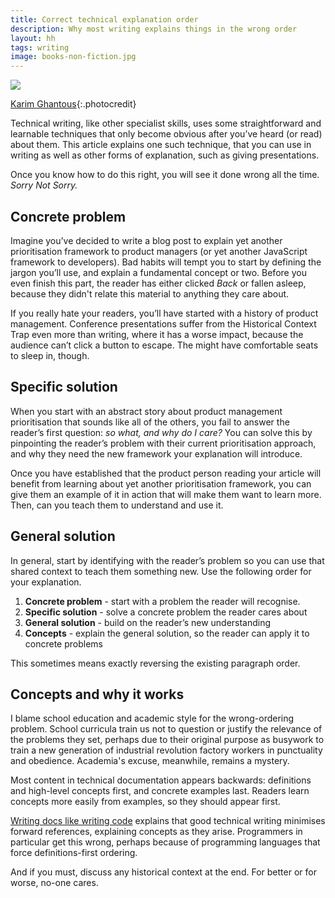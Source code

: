 ```yaml
---
title: Correct technical explanation order
description: Why most writing explains things in the wrong order
layout: hh
tags: writing
image: books-non-fiction.jpg
---
```


![](books-non-fiction.jpg)

[Karim Ghantous](https://unsplash.com/photos/JHTlgIpNyQA){:.photocredit}

Technical writing, like other specialist skills, uses some straightforward and learnable techniques that only become obvious after you’ve heard (or read) about them.
This article explains one such technique, that you can use in writing as well as other forms of explanation, such as giving presentations.

Once you know how to do this right, you will see it done wrong all the time.
_Sorry Not Sorry._

## Concrete problem

Imagine you’ve decided to write a blog post to explain yet another prioritisation framework to product managers (or yet another JavaScript framework to developers).
Bad habits will tempt you to start by defining the jargon you’ll use, and explain a fundamental concept or two.
Before you even finish this part, the reader has either clicked _Back_ or fallen asleep, because they didn't relate this material to anything they care about.

If you really hate your readers, you’ll have started with a history of product management.
Conference presentations suffer from the Historical Context Trap even more than writing, where it has a worse impact, because the audience can’t click a button to escape.
The might have comfortable seats to sleep in, though.

## Specific solution

When you start with an abstract story about product management prioritisation that sounds like all of the others, you fail to answer the reader’s first question: _so what, and why do I care?_
You can solve this by pinpointing the reader’s problem with their current prioritisation approach, and why they need the new framework your explanation will introduce.

Once you have established that the product person reading your article will benefit from learning about yet another prioritisation framework, you can give them an example of it in action that will make them want to learn more.
Then, can you teach them to understand and use it.

## General solution

In general, start by identifying with the reader’s problem so you can use that shared context to teach them something new.
Use the following order for your explanation.

1. **Concrete problem** - start with a problem the reader will recognise.
2. **Specific solution** - solve a concrete problem the reader cares about
3. **General solution** - build on the reader’s new understanding
4. **Concepts** - explain the general solution, so the reader can apply it to concrete problems

This sometimes means exactly reversing the existing paragraph order.

## Concepts and why it works

I blame school education and academic style for the wrong-ordering problem.
School curricula train us not to question or justify the relevance of the problems they set, perhaps due to their original purpose as busywork to train a new generation of industrial revolution factory workers in punctuality and obedience.
Academia's excuse, meanwhile, remains a mystery.

Most content in technical documentation appears backwards: definitions and high-level concepts first, and concrete examples last.
Readers learn concepts more easily from examples, so they should appear first.

[Writing docs like writing code](developers-bad-documentation#writing-docs-like-writing-code) explains that good technical writing minimises forward references, explaining concepts as they arise.
Programmers in particular get this wrong, perhaps because of programming languages that force definitions-first ordering.

And if you must, discuss any historical context at the end.
For better or for worse, no-one cares.
